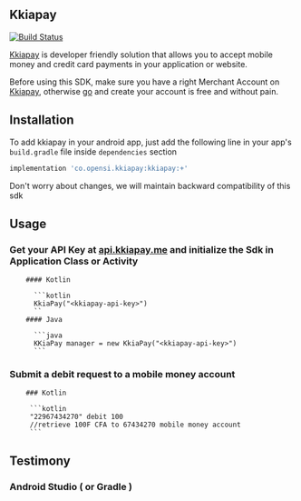 ## Kkiapay

[![Build Status](https://travis-ci.org/kkiapay/android-sdk.svg?branch=master)](https://travis-ci.org/kkiapay/android-sdk)

[Kkiapay](https://kkiapay.me) is developer friendly solution that allows you to accept mobile money and credit card payments
in your application or website.

Before using this SDK, make sure you have a right Merchant Account on [Kkiapay](https://kkiapay.me), otherwise [go](https://kkiapay.me)
and create your account is free and without pain.

## Installation

  To add kkiapay in your android app, just add the following line in your app's `build.gradle`
file inside `dependencies` section

```groovy
implementation 'co.opensi.kkiapay:kkiapay:+'
 ```

Don't worry about changes, we will maintain backward compatibility of this sdk


## Usage

   ### Get your API Key at [api.kkiapay.me](https://api.kkiapay.me/#/developers) and initialize the Sdk in Application Class or Activity

        #### Kotlin

          ```kotlin
          KkiaPay("<kkiapay-api-key>")
          ``
        #### Java

          ```java
          KKiaPay manager = new KkiaPay("<kkiapay-api-key>")
          ```

   ### Submit a debit request to a mobile money account

        ### Kotlin

         ```kotlin
         "22967434270" debit 100
         //retrieve 100F CFA to 67434270 mobile money account
         ```

## Testimony
### Android Studio ( or Gradle )